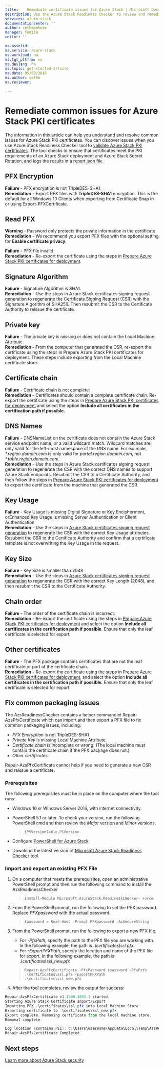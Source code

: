 ```yaml
---
title:    Remediate certificate issues for Azure Stack | Microsoft Docs
description: Use the Azure Stack Readiness Checker to review and remediate certificate issues.
services: azure-stack
documentationcenter: ''
author: sethmanheim
manager: femila
editor: ''

ms.assetid:
ms.service: azure-stack
ms.workload: na
ms.tgt_pltfrm: na
ms.devlang: na
ms.topic: get-started-article
ms.date: 05/08/2018
ms.author: sethm
ms.reviewer:

---
```



# Remediate common issues for Azure Stack PKI certificates
The information in this article can help you understand and resolve common issues for Azure Stack PKI certificates. You can discover issues when you use Azure Stack Readiness Checker tool to [validate Azure Stack PKI certificates](azure-stack-validate-pki-certs.md). The tool checks to ensure that certificates meet the PKI requirements of an Azure Stack deployment and Azure Stack Secret Rotation, and logs the results in a [report.json file](azure-stack-validation-report.md).  

## PFX Encryption
**Failure** - PFX encryption is not TripleDES-SHA1.   
**Remediation** - Export PFX files with **TripleDES-SHA1** encryption. This is the default for all Windows 10 Clients when exporting from Certificate Snap in or using Export-PFXCertificate. 

## Read PFX
**Warning** - Password only protects the private information in the certificate.  
**Remediation** - We recommend you export PFX files with the optional setting for **Enable certificate privacy**.  

**Failure** - PFX file invalid.  
**Remediation** - Re-export the certificate using the steps in [Prepare Azure Stack PKI certificates for deployment](azure-stack-prepare-pki-certs.md).

## Signature Algorithm
**Failure** - Signature Algorithm is SHA1.    
**Remediation** - Use the steps in Azure Stack certificates signing request generation to regenerate the Certificate Signing Request (CSR) with the Signature Algorithm of SHA256. Then resubmit the CSR to the Certificate Authority to reissue the certificate.

## Private key
**Failure** - The private key is missing or does not contain the Local Machine Attribute.  
**Remediation** - From the computer that generated the CSR, re-export the certificate using the steps in Prepare Azure Stack PKI certificates for deployment. These steps include exporting from the Local Machine certificate store.

## Certificate chain
**Failure** - Certificate chain is not complete.  
**Remediation** - Certificates should contain a complete certificate chain.  Re-export the certificate using the steps in  [Prepare Azure Stack PKI certificates for deployment](azure-stack-prepare-pki-certs.md) and select the option **Include all certificates in the certification path if possible.**

## DNS Names
**Failure** - DNSNameList on the certificate does not contain the Azure Stack service endpoint name, or a valid wildcard match.  Wildcard matches are only valid for the left-most namespace of the DNS name. For example, _*.region.domain.com_ is only valid for *portal.region.domain.com*, not _*.table.region.domain.com_.  
**Remediation** - Use the steps in Azure Stack certificates signing request generation to regenerate the CSR with the correct DNS names to support Azure Stack endpoints. Resubmit the CSR to a Certificate Authority, and then follow the steps in [Prepare Azure Stack PKI certificates for deployment](azure-stack-prepare-pki-certs.md) to export the certificate from the machine that generated the CSR.  

## Key Usage
**Failure** - Key Usage is missing Digital Signature or Key Encipherment, orEnhanced Key Usage is missing Server Authentication or Client Authentication.  
**Remediation** - Use the steps in [Azure Stack certificates signing request generation](azure-stack-get-pki-certs.md) to regenerate the CSR with the correct Key Usage attributes.  Resubmit the CSR to the Certificate Authority and confirm that a certificate template is not overwriting the Key Usage in the request.

## Key Size
**Failure** - Key Size is smaller than 2048    
**Remediation** - Use the steps in [Azure Stack certificates signing request generation](azure-stack-get-pki-certs.md) to regenerate the CSR  with the correct Key Length (2048), and then resubmit the CSR to the Certificate Authority.

## Chain order
**Failure** - The order of the certificate chain is incorrect.  
**Remediation** - Re-export the certificate using the steps in  [Prepare Azure Stack PKI certificates for deployment](azure-stack-prepare-pki-certs.md) and select the option **Include all certificates in the certification path if possible.** Ensure that only the leaf certificate is selected for export. 

## Other certificates
**Failure** - The PFX package contains certificates that are not the leaf certificate or part of the certificate chain.  
**Remediation** - Re-export the certificate using the steps in [Prepare Azure Stack PKI certificates for deployment](azure-stack-prepare-pki-certs.md), and  select the option **Include all certificates in the certification path if possible.** Ensure that only the leaf certificate is selected for export.

## Fix common packaging issues
The AzsReadinessChecker contains a helper commandlet Repair-AzsPfxCertificate which can import and then export a PFX file to fix common packaging issues, including: 
 - *PFX Encryption* is not TripleDES-SHA1
 - *Private Key* is missing Local Machine Attribute.
 - *Certificate chain* is incomplete or wrong. (The local machine must contain the certificate chain if the PFX package does not.) 
 - *Other certificates*.
 
Repair-AzsPfxCertificate cannot help if you need to generate a new CSR and reissue a certificate. 

### Prerequisites
The following prerequisites must be in place on the computer where the tool runs: 
 - Windows 10 or Windows Server 2016, with internet connectivity.
 - PowerShell 5.1 or later. To check your version, run the following PowerShell cmd and then review the *Major* version and *Minor* versions.

   > `$PSVersionTable.PSVersion`
 - Configure [PowerShell for Azure Stack](azure-stack-powershell-install.md). 
 - Download the latest version of [Microsoft Azure Stack Readiness Checker](https://aka.ms/AzsReadinessChecker) tool.

### Import and export an existing PFX File
1. On a computer that meets the prerequisites, open an administrative PowerShell prompt and then run the following command to install the AzsReadinessChecker  
   > `Install-Module Microsoft.AzureStack.ReadinessChecker- Force`

2. From the PowerShell prompt, run the following to set the PFX password. Replace *PFXpassword* with the actual password. 
   > `$password = Read-Host -Prompt PFXpassword -AsSecureString`

3. From the PowerShell prompt, run the following to export a new PFX file.
   - For *-PfxPath*, specify the path to the PFX file you are working with.  In the following example, the path is *.\certificates\ssl.pfx*.
   - For *-ExportPFXPath*, specify the location and name of the PFX file for export.  In the following example, the path is *.\certificates\ssl_new.pfx*

   > `Repair-AzsPfxCertificate -PfxPassword $password -PfxPath .\certificates\ssl.pfx -ExportPFXPath .\certificates\ssl_new.pfx`  

4. After the tool completes, review the output for success: 
````PowerShell
Repair-AzsPfxCertificate v1.1809.1005.1 started.
Starting Azure Stack Certificate Import/Export
Importing PFX .\certificates\ssl.pfx into Local Machine Store
Exporting certificate to .\certificates\ssl_new.pfx
Export complete. Removing certificate from the local machine store.
Removal complete.

Log location (contains PII): C:\Users\username\AppData\Local\Temp\AzsReadinessChecker\AzsReadinessChecker.log
Repair-AzsPfxCertificate Completed
````

## Next steps
[Learn more about Azure Stack security](azure-stack-rotate-secrets.md)
